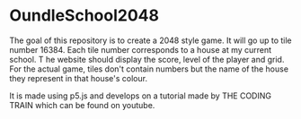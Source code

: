 # OundleSchool2048

The goal of this repository is to create a 2048 style game. 
It will go up to tile number 16384. 
Each tile number corresponds to a house at my current school. T
he website should display the score, level of the player and grid. 
For the actual game, tiles don't contain numbers but the name of the house they represent in that house's colour. 

It is made using p5.js and develops on a tutorial made by THE CODING TRAIN which can be found on youtube. 
